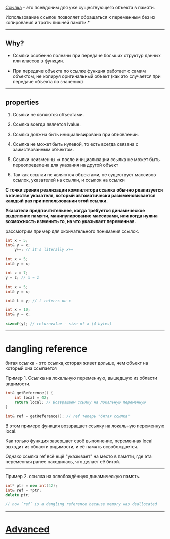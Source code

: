 [Ссылка](https://ru.cppreference.com/w/cpp/language/reference) - это псевдоним для уже существующего объекта в памяти.

Использование ссылок позволяет обращаться к переменным без их копирования и траты лишней памяти.*

---

## Why?

- Ссылки особенно полезны при передаче больших структур данных или классов в функции.

- При передаче объекта по ссылке функция работает с самим объектом, не копируя оригинальный объект (как это случается при передаче объекта по значению)

---

## properties

1. Ссылки не являются объектами.

2. Ссылка всегда является lvalue.

3. Ссылка должна быть инициализирована при объявлении.

5. Ссылка не может быть нулевой, то есть всегда связана с заимствованным объектом.

7. Ссылки неизменны => после инициализации ссылка не может быть переопределена для указания на другой объект

8. Так как ссылки не являются объектами, не существует массивов ссылок, указателей на ссылки, и ссылок на ссылки 

**С точки зрения реализации компилятора ссылка обычно реализуется в качестве указателя, который автоматически разыменовывается каждый раз при использовании этой ссылки.**

**Указатели предпочтительнее, когда требуется динамическое выделение памяти, манипулирование массивами, или когда нужна возможность изменить то, на что указывает переменная.**



рассмотрим пример для окончательного понимания ссылок.

``` cpp
int x = 5;
int& y = x;
	y++; // it's literally x++
```

``` cpp
int x = 5;
int& y = x;

int z = 7;
y = z; // x = z
```

``` cpp
int x = 5;
int& y = x;

int& t = y; // t referrs on x
```

``` cpp
int x = 10;
int& y = x;

sizeof(y); // returnvalue - size of x (4 bytes)
```

---
# dangling reference

битая ссылка - это ссылка,которая живет дольше, чем объект на который она ссылается


Пример 1. Ссылка на локальную переменную, вышедшую из области видимости.

``` cpp
int& getReference() {
    int local = 42;
    return local; // Возвращаем ссылку на локальную переменную
}

int& ref = getReference(); // ref теперь "битая ссылка"
```

В этом примере функция возвращает ссылку на локальную переменную local. 

Как только функция завершает своё выполнение, переменная local выходит из области видимости, и её память освобождается.

Однако ссылка ref всё ещё "указывает" на место в памяти, где эта переменная ранее находилась, что делает её битой.

---
Пример 2. ссылка на освобождённую динамическую память.

``` cpp
int* ptr = new int(42); 
int& ref = *ptr; 
delete ptr; 

// now `ref` is a dangling reference because memory was deallocated
```

---
# [Advanced](https://habr.com/ru/articles/646005/)
